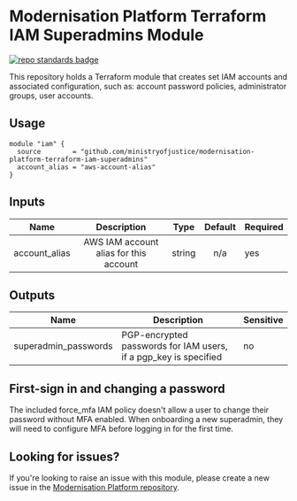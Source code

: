 # Modernisation Platform Terraform IAM Superadmins Module

[![repo standards badge](https://img.shields.io/badge/dynamic/json?color=blue&style=for-the-badge&logo=github&label=MoJ%20Compliant&query=%24.result&url=https%3A%2F%2Foperations-engineering-reports.cloud-platform.service.justice.gov.uk%2Fapi%2Fv1%2Fcompliant_public_repositories%2Fmodernisation-platform-terraform-iam-superadmins)](https://operations-engineering-reports.cloud-platform.service.justice.gov.uk/public-github-repositories.html#modernisation-platform-terraform-iam-superadmins "Link to report")

This repository holds a Terraform module that creates set IAM accounts and associated configuration, such as: account password policies, administrator groups, user accounts.

## Usage
```
module "iam" {
  source        = "github.com/ministryofjustice/modernisation-platform-terraform-iam-superadmins"
  account_alias = "aws-account-alias"
}
```

## Inputs
|      Name     |               Description              |  Type  | Default | Required |
|:-------------:|:--------------------------------------:|:------:|:-------:|----------|
| account_alias | AWS IAM account alias for this account | string | n/a     | yes      |

## Outputs
| Name                 | Description                                                      | Sensitive |
|----------------------|------------------------------------------------------------------|-----------|
| superadmin_passwords | PGP-encrypted passwords for IAM users, if a pgp_key is specified | no        |

## First-sign in and changing a password
The included force_mfa IAM policy doesn't allow a user to change their password without MFA enabled. When onboarding a new superadmin,
they will need to configure MFA before logging in for the first time.

## Looking for issues?
If you're looking to raise an issue with this module, please create a new issue in the [Modernisation Platform repository](https://github.com/ministryofjustice/modernisation-platform/issues).
